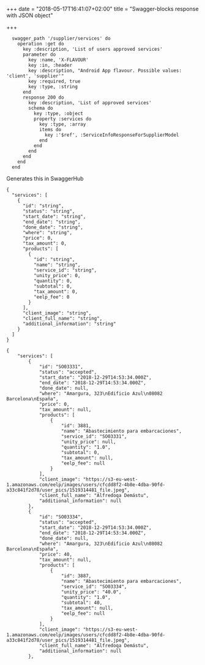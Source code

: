 +++
date = "2018-05-17T16:41:07+02:00"
title = "Swagger-blocks response with JSON object"

+++
<!--more-->

      swagger_path '/supplier/services' do
        operation :get do
          key :description, 'List of users approved services'
          parameter do
            key :name, 'X-FLAVOUR'
            key :in, :header
            key :description, "Android App flavour. Possible values: 'client', 'supplier'"
            key :required, true
            key :type, :string
          end
          response 200 do
            key :description, 'List of approved services'
            schema do
              key :type, :object
              property :services do
                key :type, :array
                items do
                  key :'$ref', :ServiceInfoResponseForSupplierModel
                end
              end
            end
          end
        end
      end
    

Generates this in SwaggerHub

    {
      "services": [
        {
          "id": "string",
          "status": "string",
          "start_date": "string",
          "end_date": "string",
          "done_date": "string",
          "where": "string",
          "price": 0,
          "tax_amount": 0,
          "products": [
            {
              "id": "string",
              "name": "string",
              "service_id": "string",
              "unity_price": 0,
              "quantity": 0,
              "subtotal": 0,
              "tax_amount": 0,
              "eelp_fee": 0
            }
          ],
          "client_image": "string",
          "client_full_name": "string",
          "additional_information": "string"
        }
      ]
    }

    {
        "services": [
            {
                "id": "SO03331",
                "status": "accepted",
                "start_date": "2018-12-29T14:53:34.000Z",
                "end_date": "2018-12-29T14:53:34.000Z",
                "done_date": null,
                "where": "Amargura, 323\nEdificio Azul\n08082 Barcelona\nEspaña",
                "price": 0,
                "tax_amount": null,
                "products": [
                    {
                        "id": 3881,
                        "name": "Abastecimiento para embarcaciones",
                        "service_id": "SO03331",
                        "unity_price": null,
                        "quantity": "1.0",
                        "subtotal": 0,
                        "tax_amount": null,
                        "eelp_fee": null
                    }
                ],
                "client_image": "https://s3-eu-west-1.amazonaws.com/eelp/images/users/cfcdd8f2-4b8e-4dba-90fd-a33c841f2d78/user_pics/1519314481_file.jpeg",
                "client_full_name": "Alfredoqa Demástu",
                "additional_information": null
            },
            {
                "id": "SO03334",
                "status": "accepted",
                "start_date": "2018-12-29T14:53:34.000Z",
                "end_date": "2018-12-29T14:53:34.000Z",
                "done_date": null,
                "where": "Amargura, 323\nEdificio Azul\n08082 Barcelona\nEspaña",
                "price": 40,
                "tax_amount": null,
                "products": [
                    {
                        "id": 3887,
                        "name": "Abastecimiento para embarcaciones",
                        "service_id": "SO03334",
                        "unity_price": "40.0",
                        "quantity": "1.0",
                        "subtotal": 40,
                        "tax_amount": null,
                        "eelp_fee": null
                    }
                ],
                "client_image": "https://s3-eu-west-1.amazonaws.com/eelp/images/users/cfcdd8f2-4b8e-4dba-90fd-a33c841f2d78/user_pics/1519314481_file.jpeg",
                "client_full_name": "Alfredoqa Demástu",
                "additional_information": null
            },
    
